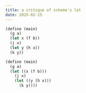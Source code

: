 ```yaml
---
title: a critique of scheme's let
date: 2025-02-15
---
```


```scheme
(define (main)
  (g a)
  (let x (f b))
  (j x)
  (let y (h x))
  (k y))
```

```scheme
(define (main)
  (g a)
  (let ((x (f b)))
    (j x)
    (let ((y (h x)))
      (k y))))
```
